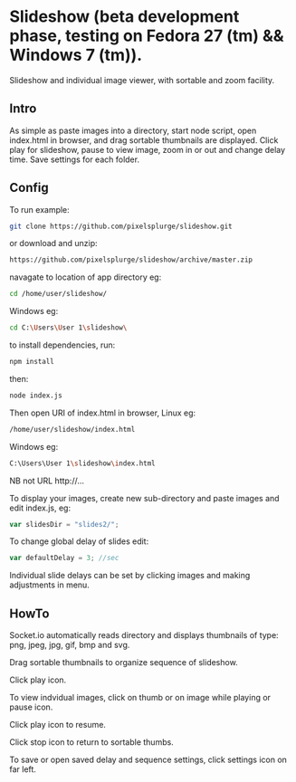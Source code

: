 # Slideshow (beta development phase, testing on Fedora 27 (tm) && Windows 7 (tm)).
Slideshow and individual image viewer, with sortable and zoom facility.

## Intro

As simple as paste images into a directory, start node script, open index.html in browser, and drag sortable thumbnails are displayed. Click play for slideshow, pause to view image, zoom in or out and change delay time. Save settings for each folder.

## Config

To run example:
```sh
git clone https://github.com/pixelsplurge/slideshow.git
```
or download and unzip:
```sh
https://github.com/pixelsplurge/slideshow/archive/master.zip
```
navagate to location of app directory eg:
```sh
cd /home/user/slideshow/
```
Windows eg:
```sh
cd C:\Users\User 1\slideshow\
```
to install dependencies, run:
```sh
npm install
```
then:
```sh
node index.js
```
Then open URI of index.html in browser, Linux eg:

```sh
/home/user/slideshow/index.html
```
Windows eg:
```sh
C:\Users\User 1\slideshow\index.html
```
NB not URL http://...

To display your images, create new sub-directory and paste images and edit index.js, eg:
```js
var slidesDir = "slides2/";
```

To change global delay of slides edit:
```js
var defaultDelay = 3; //sec
```

Individual slide delays can be set by clicking images and making adjustments in menu.



## HowTo

Socket.io automatically reads directory and displays thumbnails of type: png, jpeg, jpg, gif, bmp and svg.

Drag sortable thumbnails to organize sequence of slideshow.

Click play icon.

To view indvidual images, click on thumb or on image while playing or pause icon.

Click play icon to resume.

Click stop icon to return to sortable thumbs.

To save or open saved delay and sequence settings, click settings icon on far left.

